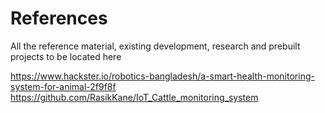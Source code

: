 # References

All the reference material, existing development, research and prebuilt projects to be located here

https://www.hackster.io/robotics-bangladesh/a-smart-health-monitoring-system-for-animal-2f9f8f
https://github.com/RasikKane/IoT_Cattle_monitoring_system
